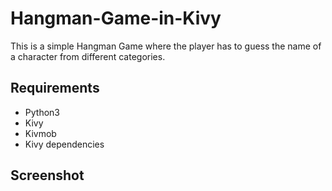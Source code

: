 # Hangman-Game-in-Kivy
This is a simple Hangman Game where the player has to guess the name of a character from different categories.
## Requirements
* Python3
* Kivy
* Kivmob
* Kivy dependencies
## Screenshot
